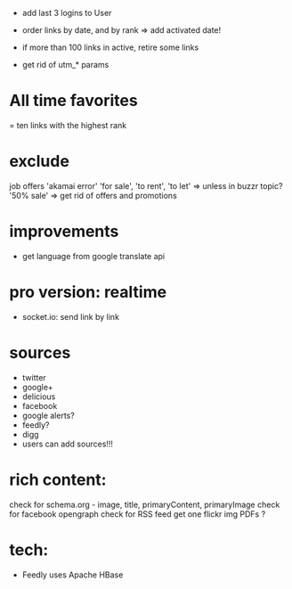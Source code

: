 - add last 3 logins to User

- order links by date, and by rank => add activated date!
- if more than 100 links in active, retire some links
- get rid of utm_* params



All time favorites
===================
= ten links with the highest rank




exclude
======
job offers
'akamai error'
'for sale', 'to rent', 'to let' => unless in buzzr topic?
'50% sale' => get rid of offers and promotions




improvements
===========
- get language from google translate api




pro version: realtime
=====================
- socket.io: send link by link



sources
=======
- twitter
- google+
- delicious
- facebook
- google alerts?
- feedly?
- digg
- users can add sources!!!



rich content:
=============
check for schema.org - image, title, primaryContent, primaryImage
check for facebook opengraph
check for RSS feed
get one flickr img
PDFs ?



tech:
=====
- Feedly uses Apache HBase
